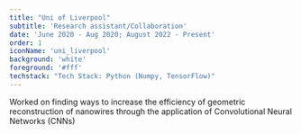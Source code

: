 ```yaml
---
title: "Uni of Liverpool"
subtitle: 'Research assistant/Collaboration'
date: 'June 2020 - Aug 2020; August 2022 - Present'
order: 1
iconName: 'uni_liverpool'
background: 'white'
foreground: '#fff'
techstack: "Tech Stack: Python (Numpy, TensorFlow)"
---
```


Worked on finding ways to increase the efficiency of geometric reconstruction of nanowires through the application of Convolutional Neural Networks (CNNs)